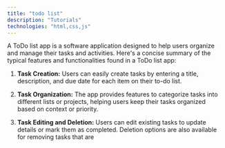 ```yaml
---
title: "todo list"
description: "Tutorials"
technologies: "html,css,js"
---
```


A ToDo list app is a software application designed to help users organize and manage their tasks and activities. Here's a concise summary of the typical features and functionalities found in a ToDo list app:

1. **Task Creation:** Users can easily create tasks by entering a title, description, and due date for each item on their to-do list.

2. **Task Organization:** The app provides features to categorize tasks into different lists or projects, helping users keep their tasks organized based on context or priority.

3. **Task Editing and Deletion:** Users can edit existing tasks to update details or mark them as completed. Deletion options are also available for removing tasks that are